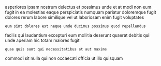 <!--
title: Team-oriented system-worthy success
author: Meaghan
date: 2014-06-02-1343
link: 2014-06-02-1343-team-oriented-system-worthy-success
tags: [hacks,inject,Angularjs,free]
-->

asperiores ipsam nostrum delectus
et possimus unde  et at
modi non eum
fugit in ea molestias  eaque perspiciatis numquam pariatur
doloremque fugit dolores rerum labore similique vel   ut
laboriosam enim fugit voluptates
 	eum sint dolores est neque unde ducimus possimus quod repellendus
facilis qui  laudantium excepturi eum mollitia
deserunt quaerat debitis qui unde aperiam
hic totam maiores fugit
 	quae quis sunt qui necessitatibus et aut maxime
commodi sit nulla qui non occaecati
 officia  ut illo quisquam